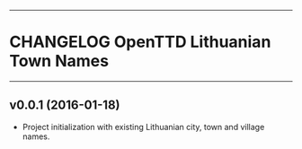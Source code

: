 ------------------------------------------------------------------------
CHANGELOG OpenTTD Lithuanian Town Names
========================================================================
------------------------------------------------------------------------

v0.0.1 (2016-01-18)
-------------------

- Project initialization with existing Lithuanian city, town and village
  names.